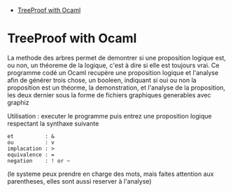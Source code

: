 - [TreeProof with Ocaml](#org03a4187)


<a id="org03a4187"></a>

# TreeProof with Ocaml

La methode des arbres permet de demontrer si une proposition logique est, ou non, un théoreme de la logique, c'est à dire si elle est toujours vrai. Ce programme codé un Ocaml recupère une proposition logique et l'analyse afin de générer trois chose, un booleen, indiquant si oui ou non la proposition est un théorme, la demonstration, et l'analyse de la proposition, les deux dernier sous la forme de fichiers graphiques generables avec graphiz

Utilisation : executer le programme puis entrez une proposition logique respectant la synthaxe suivante

```
et          : & 
ou          : v 
implacation : > 
equivalence : = 
negation    : ! or ~
```

(le systeme peux prendre en charge des mots, mais faites attention aux parentheses, elles sont aussi reserver à l'analyse)